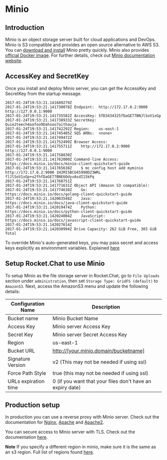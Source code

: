 # Minio

## Introduction

Minio is an object storage server built for cloud applications and DevOps. Minio is S3 compatible and provides an open source
alternative to AWS S3. You can [download and install](https://minio.io/downloads) Minio pretty quickly. Minio also provides [official Docker image](https://hub.docker.com/r/minio/minio/). For further details, check out [Minio documentation website](https://docs.minio.io/).

## AccessKey and SecretKey

Once you install and deploy Minio server, you can get the AccessKey and SecretKey from the startup message.

```
2017-01-24T19:53:21.141689279Z
2017-01-24T19:53:21.141730078Z Endpoint:  http://172.17.0.2:9000  http://127.0.0.1:9000
2017-01-24T19:53:21.141735582Z AccessKey: 5fD3434325fDaGE77BNJlSoV1xGp
2017-01-24T19:53:21.141738933Z SecretKey: Quie2teech4oofoo9Dahsoo7aithauja
2017-01-24T19:53:21.141742292Z Region:    us-east-1
2017-01-24T19:53:21.141745405Z SQS ARNs:  <none>
2017-01-24T19:53:21.141749472Z
2017-01-24T19:53:21.141752499Z Browser Access:
2017-01-24T19:53:21.141755711Z    http://172.17.0.2:9000  http://127.0.0.1:9000
2017-01-24T19:53:21.141758830Z
2017-01-24T19:53:21.141762000Z Command-line Access: https://docs.minio.io/docs/minio-client-quickstart-guide
2017-01-24T19:53:21.141765638Z    $ mc config host add myminio http://172.17.0.2:9000 1H2MI5BCU45990DZ3WRL flJlSoV1xGp+u2fhfDaGE77BNE6OdyvAsdI15kPq
2017-01-24T19:53:21.141768751Z
2017-01-24T19:53:21.141771631Z Object API (Amazon S3 compatible):
2017-01-24T19:53:21.141774638Z    Go:         https://docs.minio.io/docs/golang-client-quickstart-guide
2017-01-24T19:53:21.142003548Z    Java:       https://docs.minio.io/docs/java-client-quickstart-guide
2017-01-24T19:53:21.142019474Z    Python:     https://docs.minio.io/docs/python-client-quickstart-guide
2017-01-24T19:53:21.142024004Z    JavaScript: https://docs.minio.io/docs/javascript-client-quickstart-guide
2017-01-24T19:53:21.142027614Z
2017-01-24T19:53:21.142030994Z Drive Capacity: 262 GiB Free, 303 GiB Total
```

To override Minio's auto-generated keys, you may pass secret and access keys explicitly as environment variables. Explained [here](https://docs.minio.io/docs/minio-docker-quickstart-guide)

## Setup Rocket.Chat to use Minio

To setup Minio as the file storage server in Rocket.Chat, go to `File Uploads` section under `administration`, then set `Storage Type: GridFS (default)` to `AmazonS3`. Next, access the AmazonS3 menu and update the following details:

| Configuration Name | Description |
| ------------------ | ------------- |
| Bucket name | Minio Bucket Name |
| Access Key | Minio server Access Key |
| Secret Key | Minio server Secret Access Key |
| Region |  us-east-1 |
| Bucket URL | <http://[your.minio.domain/bucketname]> |
| Signature Version | v2 (This may not be needed if using ssl) |
| Force Path Style | true (this may not be needed if using ssl) |
| URLs expiration time | 0 (if you want that your files don't have an expiry date) |

## Production setup

In production you can use a reverse proxy with Minio server. Check out the documentation for [Nginx](https://docs.minio.io/docs/setup-nginx-proxy-with-minio#main), [Apache](https://docs.minio.io/docs/setup-apache-http-proxy-with-minio-server) and [Apache2](https://www.digitalocean.com/community/tutorials/how-to-use-apache-http-server-as-reverse-proxy-using-mod_proxy-extension).

You can secure access to Minio server with TLS. Check out the documentation [here](https://docs.minio.io/docs/how-to-secure-access-to-minio-server-with-tls).

**Note** If you specify a different region in minio, make sure it is the same as an s3 region.  Full list of regions found [here](https://docs.aws.amazon.com/AWSEC2/latest/UserGuide/using-regions-availability-zones.html#concepts-available-regions).
